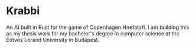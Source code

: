# Krabbi
An AI built in Rust for the game of Copenhagen Hnefatafl. I am building this as my thesis work for my bachelor's degree in computer science at the Eötvös Loránd University in Budapest.
